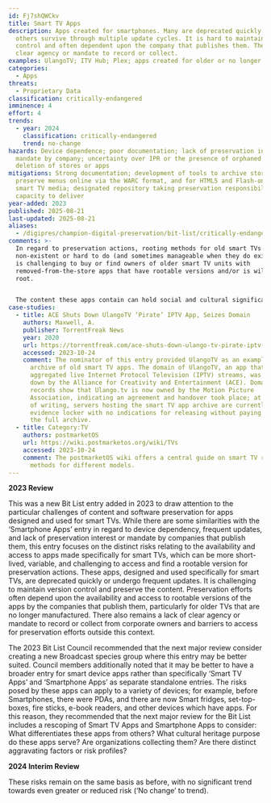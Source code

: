```yaml
---
id: Fj7shQWCkv
title: Smart TV Apps
description: Apps created for smartphones. Many are deprecated quickly but
  others survive through multiple update cycles. It is hard to maintain version
  control and often dependent upon the company that publishes them. There is no
  clear agency or mandate to record or collect.
examples: UlangoTV; ITV Hub; Plex; apps created for older or no longer manufactured TVs
categories:
  - Apps
threats:
  - Proprietary Data
classification: critically-endangered
imminence: 4
effort: 4
trends:
  - year: 2024
    classification: critically-endangered
    trend: no-change
hazards: Device dependence; poor documentation; lack of preservation interest or
  mandate by company; uncertainty over IPR or the presence of orphaned works;
  deletion of stores or apps
mitigations: Strong documentation; development of tools to archive stores and
  preserve menus online via the WARC format, and for HTML5 and Flash-only based
  smart TV media; designated repository taking preservation responsibility and
  capacity to deliver
year-added: 2023
published: 2025-08-21
last-updated: 2025-08-21
aliases:
  - /digipres/champion-digital-preservation/bit-list/critically-endangered/bitlist-smart-tv-apps
comments: >-
  In regard to preservation actions, rooting methods for old smart TVs are often
  non-existent or hard to do (and sometimes manageable when they do exist); it
  is challenging to buy or find owners of older smart TV units with
  removed-from-the-store apps that have rootable versions and/or is willing to
  root.


  The content these apps contain can hold social and cultural significance; they can provide a history of television, entertainment, and exclusive or unique content only made available through the apps specifically designed for smart TVs. Although there is a small community of people interested in old smart TVs and a bigger one focused on new ones too, in the future, when the technologies become even more obsolete, there will be researchers and others interested in looking back at Smart TVs as a piece of the history of entertainment and even culture.
case-studies:
  - title: ACE Shuts Down UlangoTV ‘Pirate’ IPTV App, Seizes Domain
    authors: Maxwell, A.
    publisher: TorrentFreak News
    year: 2020
    url: https://torrentfreak.com/ace-shuts-down-ulango-tv-pirate-iptv-app-seizes-domain-200113/
    accessed: 2023-10-24
    comment: The nominator of this entry provided UlangoTV as an example of an
      archive of old smart TV apps. The domain of UlangoTV, an app that
      aggregated live Internet Protocol Television (IPTV) streams, was taken
      down by the Alliance for Creativity and Entertainment (ACE). Domain
      records show that Ulango.tv is now owned by the Motion Picture
      Association, indicating an agreement and handover took place; at the time
      of writing, servers hosting the smart TV app archive are currently in an
      evidence locker with no indications for releasing without paying to get
      the full archive.
  - title: Category:TV
    authors: postmarketOS
    url: https://wiki.postmarketos.org/wiki/TVs
    accessed: 2023-10-24
    comment: The postmarketOS wiki offers a central guide on smart TV rooting
      methods for different models.
---
```

**2023 Review**

This was a new Bit List entry added in 2023 to draw attention to the particular challenges of content and software preservation for apps designed and used for smart TVs. While there are some similarities with the ‘Smartphone Apps’ entry in regard to device dependency, frequent updates, and lack of preservation interest or mandate by companies that publish them, this entry focuses on the distinct risks relating to the availability and access to apps made specifically for smart TVs, which can be more short-lived, variable, and challenging to access and find a rootable version for preservation actions. These apps, designed and used specifically for smart TVs, are deprecated quickly or undergo frequent updates. It is challenging to maintain version control and preserve the content. Preservation efforts often depend upon the availability and access to rootable versions of the apps by the companies that publish them, particularly for older TVs that are no longer manufactured. There also remains a lack of clear agency or mandate to record or collect from corporate owners and barriers to access for preservation efforts outside this context.

The 2023 Bit List Council recommended that the next major review consider creating a new Broadcast species group where this entry may be better suited. Council members additionally noted that it may be better to have a broader entry for smart device apps rather than specifically ‘Smart TV Apps’ and ‘Smartphone Apps’ as separate standalone entries. The risks posed by these apps can apply to a variety of devices; for example, before Smartphones, there were PDAs, and there are now Smart fridges, set-top-boxes, fire sticks, e-book readers, and other devices which have apps. For this reason, they recommended that the next major review for the Bit List includes a rescoping of Smart TV Apps and Smartphone Apps to consider: What differentiates these apps from others? What cultural heritage purpose do these apps serve? Are organizations collecting them? Are there distinct aggravating factors or risk profiles?

**2024 Interim Review**

These risks remain on the same basis as before, with no significant trend towards even greater or reduced risk (‘No change’ to trend).
